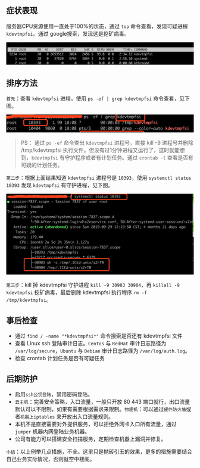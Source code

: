## 症状表现

服务器CPU资源使用一直处于100%的状态，通过 `top` 命令查看，发现可疑进程 `kdevtmpfsi`。通过 google搜索，发现这是挖矿病毒。

![](/img/kdevtmpfsi-top.png)

## 排序方法

`首先`：查看 `kdevtmpfsi` 进程，使用 `ps -ef | grep kdevtmpfsi` 命令查看，见下图。

![](/img/kdevtmpfsi-1.png)

> PS： 通过 `ps -ef` 命令查出 `kdevtmpfsi` 进程号，直接 kill -9 进程号并删除 /tmp/kdevtmpfsi 执行文件。但没有过1分钟进程又运行了，这时就能想到，`kdevtmpfsi` 有守护程序或者有计划任务。通过 `crontab -l` 查看是否有可疑的计划任务。

`第二步`：根据上面结果知道 `kdevtmpfsi` 进程号是 `10393`，使用 `systemctl status 10393` 发现 `kdevtmpfsi` 有守护进程，见下图。

![](/img/kdevtmpfsi-2.png)

`第三步`：kill 掉 kdevtmpfsi 守护进程 `kill -9 30903 30904`，再 `killall -9 kdevtmpfsi` 挖矿病毒，最后删除 kdevtmpfsi 执行程序 `rm -f /tmp/kdevtmpfsi`。

## 事后检查

- 通过 `find / -name "*kdevtmpfsi*"` 命令搜索是否还有 kdevtmpfsi 文件
- 查看 Linux ssh 登陆审计日志。`Centos` 与 `RedHat` 审计日志路径为 `/var/log/secure`，`Ubuntu` 与 `Debian` 审计日志路径为 `/var/log/auth.log`。
- 检查 crontab 计划任务是否有可疑任务

## 后期防护

- 启用`ssh公钥登陆`，禁用密码登陆。
- `云主机`：完善安全策略，入口流量，一般只开放 80 443 端口就行，出口流量默认可以不限制，如果有需要根据需求来限制。`物理机`：可以通过`硬件防火墙`或者`机器上iptables` 来开放出入口流量规则。
- 本机不是直接需要对外提供服务，可以拒绝外网卡入口所有流量，通过 `jumper` 机器内网登陆业务机器。
- 公司有能力可以搭建安全扫描服务，定期检查机器上漏洞并修复。

`小结`：以上例举几点措施，不全。这里只是抛砖引玉的效果，更多的措施需要结合自己业务实际情况，否则就空中楼阁。